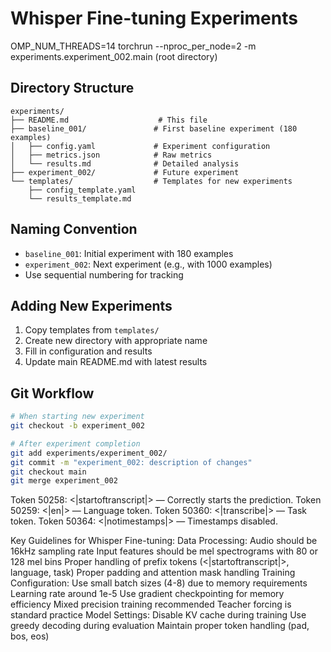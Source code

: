 # Whisper Fine-tuning Experiments

OMP_NUM_THREADS=14 torchrun --nproc_per_node=2 -m experiments.experiment_002.main
 (root directory)


## Directory Structure
```
experiments/
├── README.md                    # This file
├── baseline_001/               # First baseline experiment (180 examples)
│   ├── config.yaml             # Experiment configuration
│   ├── metrics.json            # Raw metrics
│   └── results.md              # Detailed analysis
├── experiment_002/             # Future experiment
└── templates/                  # Templates for new experiments
    ├── config_template.yaml
    └── results_template.md
```

## Naming Convention
- `baseline_001`: Initial experiment with 180 examples
- `experiment_002`: Next experiment (e.g., with 1000 examples)
- Use sequential numbering for tracking

## Adding New Experiments
1. Copy templates from `templates/`
2. Create new directory with appropriate name
3. Fill in configuration and results
4. Update main README.md with latest results

## Git Workflow
```bash
# When starting new experiment
git checkout -b experiment_002

# After experiment completion
git add experiments/experiment_002/
git commit -m "experiment_002: description of changes"
git checkout main
git merge experiment_002
``` 

Token 50258: <|startoftranscript|> — Correctly starts the prediction.
Token 50259: <|en|> — Language token.
Token 50360: <|transcribe|> — Task token.
Token 50364: <|notimestamps|> — Timestamps disabled.

Key Guidelines for Whisper Fine-tuning:
Data Processing:
Audio should be 16kHz sampling rate
Input features should be mel spectrograms with 80 or 128 mel bins
Proper handling of prefix tokens (<|startoftranscript|>, language, task)
Proper padding and attention mask handling
Training Configuration:
Use small batch sizes (4-8) due to memory requirements
Learning rate around 1e-5
Use gradient checkpointing for memory efficiency
Mixed precision training recommended
Teacher forcing is standard practice
Model Settings:
Disable KV cache during training
Use greedy decoding during evaluation
Maintain proper token handling (pad, bos, eos)